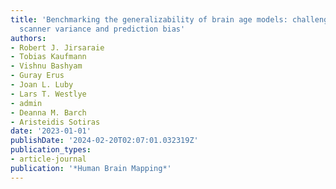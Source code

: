 ```yaml
---
title: 'Benchmarking the generalizability of brain age models: challenges posed by
  scanner variance and prediction bias'
authors:
- Robert J. Jirsaraie
- Tobias Kaufmann
- Vishnu Bashyam
- Guray Erus
- Joan L. Luby
- Lars T. Westlye
- admin
- Deanna M. Barch
- Aristeidis Sotiras
date: '2023-01-01'
publishDate: '2024-02-20T02:07:01.032319Z'
publication_types:
- article-journal
publication: '*Human Brain Mapping*'
---
```

